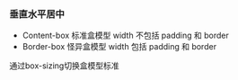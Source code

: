 ### 垂直水平居中

* Content-box 标准盒模型 width 不包括 padding 和 border
* Border-box 怪异盒模型 width 包括 padding 和 border

通过box-sizing切换盒模型标准   